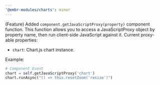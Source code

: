 ```yaml
---
'@embr-modules/charts': minor
---
```


(Feature) Added `component.getJavaScriptProxy(property)` component function.
This function allows you to access a JavaScriptProxy object by property name, then run client-side JavaScript against it.
Current proxy-able properties: 
- `chart`: Chart.js chart instance.

Example: 
```python
# Component Event
chart = self.getJavaScriptProxy('chart')
chart.runAsync("() => this.resetZoom('resize')")
```
